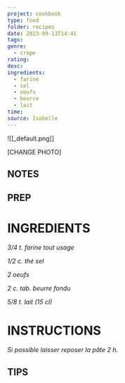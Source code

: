 ```yaml
---
project: cookbook
type: food
folder: recipes
date: 2023-09-13T14:41
tags: 
genre:
  - crepe
rating: 
desc: 
ingredients:
  - farine
  - sel
  - oeufs
  - beurre
  - lait
time: 
source: Isabelle
---
```


![[_default.png]]

[CHANGE PHOTO]


## NOTES




## PREP


# INGREDIENTS

_3/4 t. farine tout usage_

_1/2 c. thé sel_

_2 oeufs_

_2 c. tab. beurre fondu_

_5/8 t. lait (15 cl)_



# INSTRUCTIONS

_Si possible laisser reposer la pâte 2 h._

## TIPS



